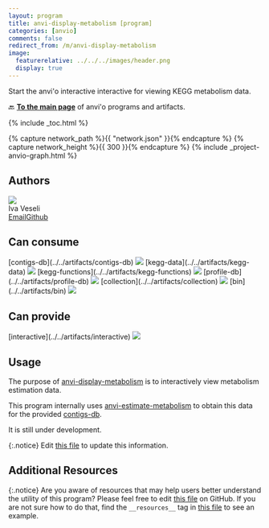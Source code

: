 ```yaml
---
layout: program
title: anvi-display-metabolism [program]
categories: [anvio]
comments: false
redirect_from: /m/anvi-display-metabolism
image:
  featurerelative: ../../../images/header.png
  display: true
---
```


Start the anvi&#x27;o interactive interactive for viewing KEGG metabolism data.

🔙 **[To the main page](../../)** of anvi'o programs and artifacts.


{% include _toc.html %}
<div id="svg" class="subnetwork"></div>
{% capture network_path %}{{ "network.json" }}{% endcapture %}
{% capture network_height %}{{ 300 }}{% endcapture %}
{% include _project-anvio-graph.html %}


## Authors

<div class="page-author"><div class="page-author-info"><div class="page-person-photo"><img class="page-person-photo-img" src="../../images/authors/ivagljiva.jpg" /></div><div class="page-person-info-box"><span class="page-author-name">Iva Veseli</span><div class="page-author-social-box"><a href="mailto:iveseli@uchicago.edu" class="person-social" target="_blank"><i class="fa fa-fw fa-envelope-square"></i>Email</a><a href="http://github.com/ivagljiva" class="person-social" target="_blank"><i class="fa fa-fw fa-github"></i>Github</a></div></div></div></div>



## Can consume


<p style="text-align: left" markdown="1"><span class="artifact-r">[contigs-db](../../artifacts/contigs-db) <img src="../../images/icons/DB.png" class="artifact-icon-mini" /></span> <span class="artifact-r">[kegg-data](../../artifacts/kegg-data) <img src="../../images/icons/DB.png" class="artifact-icon-mini" /></span> <span class="artifact-r">[kegg-functions](../../artifacts/kegg-functions) <img src="../../images/icons/CONCEPT.png" class="artifact-icon-mini" /></span> <span class="artifact-r">[profile-db](../../artifacts/profile-db) <img src="../../images/icons/DB.png" class="artifact-icon-mini" /></span> <span class="artifact-r">[collection](../../artifacts/collection) <img src="../../images/icons/COLLECTION.png" class="artifact-icon-mini" /></span> <span class="artifact-r">[bin](../../artifacts/bin) <img src="../../images/icons/BIN.png" class="artifact-icon-mini" /></span></p>


## Can provide


<p style="text-align: left" markdown="1"><span class="artifact-p">[interactive](../../artifacts/interactive) <img src="../../images/icons/DISPLAY.png" class="artifact-icon-mini" /></span></p>


## Usage


The purpose of <span class="artifact-p">[anvi-display-metabolism](/software/anvio/help/main/programs/anvi-display-metabolism)</span> is to interactively view metabolism estimation data.

This program internally uses <span class="artifact-p">[anvi-estimate-metabolism](/software/anvio/help/main/programs/anvi-estimate-metabolism)</span> to obtain this data for the provided <span class="artifact-n">[contigs-db](/software/anvio/help/main/artifacts/contigs-db)</span>.

It is still under development.


{:.notice}
Edit [this file](https://github.com/merenlab/anvio/tree/master/anvio/docs/programs/anvi-display-metabolism.md) to update this information.


## Additional Resources



{:.notice}
Are you aware of resources that may help users better understand the utility of this program? Please feel free to edit [this file](https://github.com/merenlab/anvio/tree/master/bin/anvi-display-metabolism) on GitHub. If you are not sure how to do that, find the `__resources__` tag in [this file](https://github.com/merenlab/anvio/blob/master/bin/anvi-interactive) to see an example.
